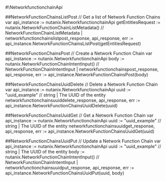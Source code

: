 #\NetworkfunctionchainApi

##NetworkFunctionChainsListPost
//  Get a list of Network Function Chains
var api_instance := nutanix.NetworkfunctionchainApi
getEntitiesRequest := nutanix.NetworkFunctionChainListMetadata() // NetworkFunctionChainListMetadata | 
networkfunctionchainslistpost_response, api_response, err := api_instance.NetworkFunctionChainsListPost(getEntitiesRequest)

##NetworkFunctionChainsPost
//  Create a Network Function Chain
var api_instance := nutanix.NetworkfunctionchainApi
body := nutanix.NetworkFunctionChainIntentInput() // NetworkFunctionChainIntentInput | 
networkfunctionchainspost_response, api_response, err := api_instance.NetworkFunctionChainsPost(body)

##NetworkFunctionChainsUuidDelete
//  Delete a Network Function Chain
var api_instance := nutanix.NetworkfunctionchainApi
uuid := "uuid_example" // string | The UUID of the entity
networkfunctionchainsuuiddelete_response, api_response, err := api_instance.NetworkFunctionChainsUuidDelete(uuid)

##NetworkFunctionChainsUuidGet
//  Get a Network Function Chain
var api_instance := nutanix.NetworkfunctionchainApi
uuid := "uuid_example" // string | The UUID of the entity
networkfunctionchainsuuidget_response, api_response, err := api_instance.NetworkFunctionChainsUuidGet(uuid)

##NetworkFunctionChainsUuidPut
//  Update a Network Function Chain
var api_instance := nutanix.NetworkfunctionchainApi
uuid := "uuid_example" // string | The UUID of the entity
body := nutanix.NetworkFunctionChainIntentInput() // NetworkFunctionChainIntentInput | 
networkfunctionchainsuuidput_response, api_response, err := api_instance.NetworkFunctionChainsUuidPut(uuid, body)


